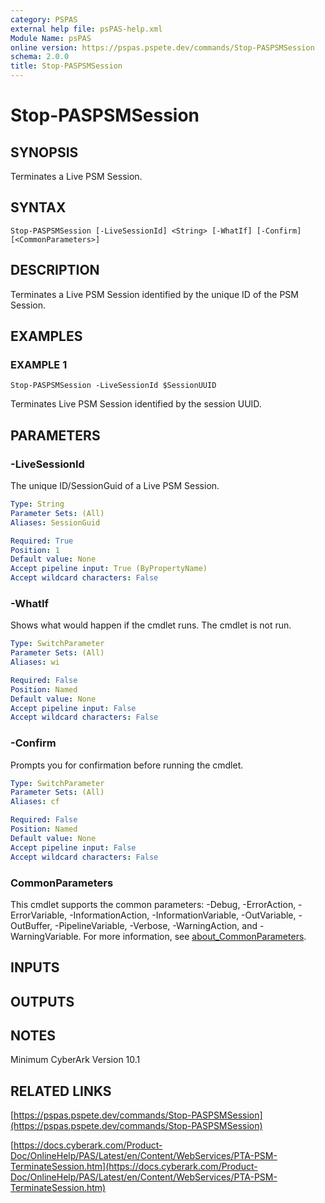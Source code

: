 ```yaml
---
category: PSPAS
external help file: psPAS-help.xml
Module Name: psPAS
online version: https://pspas.pspete.dev/commands/Stop-PASPSMSession
schema: 2.0.0
title: Stop-PASPSMSession
---
```


# Stop-PASPSMSession

## SYNOPSIS
Terminates a Live PSM Session.

## SYNTAX

```
Stop-PASPSMSession [-LiveSessionId] <String> [-WhatIf] [-Confirm] [<CommonParameters>]
```

## DESCRIPTION
Terminates a Live PSM Session identified by the unique ID of the PSM Session.

## EXAMPLES

### EXAMPLE 1
```
Stop-PASPSMSession -LiveSessionId $SessionUUID
```

Terminates Live PSM Session identified by the session UUID.

## PARAMETERS

### -LiveSessionId
The unique ID/SessionGuid of a Live PSM Session.

```yaml
Type: String
Parameter Sets: (All)
Aliases: SessionGuid

Required: True
Position: 1
Default value: None
Accept pipeline input: True (ByPropertyName)
Accept wildcard characters: False
```

### -WhatIf
Shows what would happen if the cmdlet runs.
The cmdlet is not run.

```yaml
Type: SwitchParameter
Parameter Sets: (All)
Aliases: wi

Required: False
Position: Named
Default value: None
Accept pipeline input: False
Accept wildcard characters: False
```

### -Confirm
Prompts you for confirmation before running the cmdlet.

```yaml
Type: SwitchParameter
Parameter Sets: (All)
Aliases: cf

Required: False
Position: Named
Default value: None
Accept pipeline input: False
Accept wildcard characters: False
```

### CommonParameters
This cmdlet supports the common parameters: -Debug, -ErrorAction, -ErrorVariable, -InformationAction, -InformationVariable, -OutVariable, -OutBuffer, -PipelineVariable, -Verbose, -WarningAction, and -WarningVariable. For more information, see [about_CommonParameters](http://go.microsoft.com/fwlink/?LinkID=113216).

## INPUTS

## OUTPUTS

## NOTES
Minimum CyberArk Version 10.1

## RELATED LINKS

[https://pspas.pspete.dev/commands/Stop-PASPSMSession](https://pspas.pspete.dev/commands/Stop-PASPSMSession)

[https://docs.cyberark.com/Product-Doc/OnlineHelp/PAS/Latest/en/Content/WebServices/PTA-PSM-TerminateSession.htm](https://docs.cyberark.com/Product-Doc/OnlineHelp/PAS/Latest/en/Content/WebServices/PTA-PSM-TerminateSession.htm)
